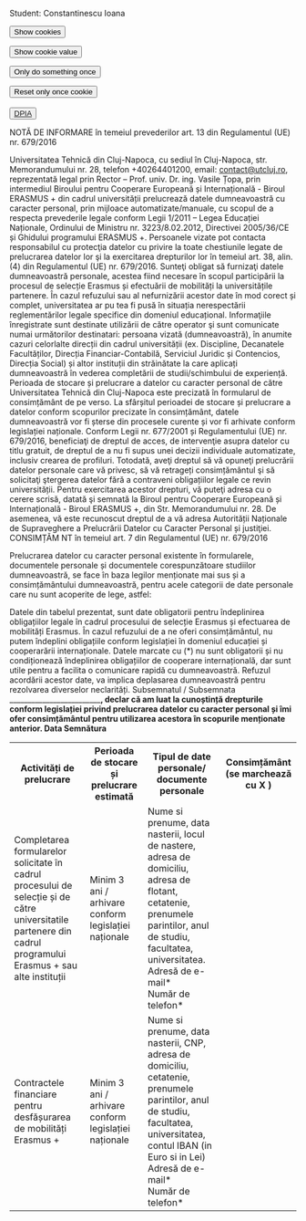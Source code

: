 Student: Constantinescu Ioana <br>

<script> document.cookie = "session: GDPR";
  document.cookie = "collecting data...";
  function alertCookie() { alert(document.cookie); } </script>
 <button onclick="alertCookie()">Show cookies</button>
 <br>
 
 <script> document.cookie = "test1=Hello";
  document.cookie = "test2=World";
  const cookieValue = document.cookie
  .split('; ')
  .find(row => row.startsWith('test2='))
  .split('=')[1];
   function alertCookieValue() {
     alert(cookieValue);}</script>
 <button onclick="alertCookieValue()">Show cookie value</button>
 
 <script>
  function doOnce() {
  if (!document.cookie.split('; ').find(row => row.startsWith('doSomethingOnlyOnce'))) {
    alert("Do something here!");
    document.cookie = "doSomethingOnlyOnce=true; expires=Fri, 31 Dec 9999 23:59:59 GMT";
  }} </script>
<button onclick="doOnce()">Only do something once</button>

<script>
function resetOnce() {
  document.cookie = "doSomethingOnlyOnce=; expires=Thu, 01 Jan 1970 00:00:00 GMT";}</script>
 <button onclick="resetOnce()">Reset only once cookie</button> 
 <br><br>
<button>
<a href='https://didatec-my.sharepoint.com/:w:/r/personal/constantinescu_ge_io_utcluj_didatec_ro/_layouts/15/Doc.aspx?sourcedoc=%7B3B1D8511-284A-4B5A-9428-51F10D17108A%7D&file=DPIA_CI.docx&action=default&mobileredirect=true&ct=1624308515409&wdOrigin=OFFICECOM-WEB.MAIN.OTHER&cid=8153d7f5-bfec-4cd9-9220-60ff9354c80a'> DPIA </a>
  </button>


NOTĂ DE INFORMARE
 în temeiul prevederilor
 art. 13 din Regulamentul (UE) nr. 679/2016 

Universitatea Tehnică din Cluj-Napoca, cu sediul în Cluj-Napoca, str. Memorandumului nr. 28, telefon +40264401200, email: contact@utcluj.ro, reprezentată legal prin Rector – Prof. univ. Dr. ing. Vasile Țopa, prin intermediul Biroului pentru Cooperare Europeană și Internațională - Biroul ERASMUS + din cadrul universității prelucrează datele dumneavoastră cu caracter personal, prin mijloace automatizate/manuale, cu scopul de a respecta prevederile legale conform Legii 1/2011 – Legea Educației Naționale, Ordinului de Ministru nr. 3223/8.02.2012, Directivei 2005/36/CE și Ghidului programului ERASMUS +. Persoanele vizate pot contacta responsabilul cu protecţia datelor cu privire la toate chestiunile legate de prelucrarea datelor lor şi la exercitarea drepturilor lor în temeiul art. 38, alin. (4) din Regulamentul (UE) nr. 679/2016. Sunteţi obligat să furnizaţi datele dumneavoastră personale, acestea fiind necesare în scopul participării la procesul de selecție Erasmus și efectuării de mobilități la universitățile partenere. În cazul refuzului sau al nefurnizării acestor date în mod corect și complet, universitatea ar pu tea fi pusă în situația nerespectării reglementărilor legale specifice din domeniul educațional. Informaţiile înregistrate sunt destinate utilizării de către operator şi sunt comunicate numai următorilor destinatari: persoana vizată (dumneavoastră), în anumite cazuri celorlalte direcții din cadrul universității (ex. Discipline, Decanatele Facultăților, Direcția Financiar-Contabilă, Serviciul Juridic și Contencios, Direcția Social) și altor instituții din străinătate la care aplicați dumneavoastră în vederea completării de studii/schimbului de experiență. Perioada de stocare și prelucrare a datelor cu caracter personal de către Universitatea Tehnică din Cluj-Napoca este precizată în formularul de consimțământ de pe verso. La sfârșitul perioadei de stocare și prelucrare a datelor conform scopurilor precizate în consimțământ, datele dumneavoastră vor fi șterse din procesele curente și vor fi arhivate conform legislației naționale. Conform Legii nr. 677/2001 și Regulamentului (UE) nr. 679/2016, beneficiaţi de dreptul de acces, de intervenţie asupra datelor cu titlu gratuit, de dreptul de a nu fi supus unei decizii individuale automatizate, inclusiv crearea de profiluri. Totodată, aveţi dreptul să vă opuneţi prelucrării datelor personale care vă privesc, să vă retrageți consimțământul şi să solicitaţi ştergerea datelor fără a contraveni obligațiilor legale ce revin universității. Pentru exercitarea acestor drepturi, vă puteţi adresa cu o cerere scrisă, datată şi semnată la Biroul pentru Cooperare Europeană și Internațională - Biroul ERASMUS +, din Str. Memorandumului nr. 28. De asemenea, vă este recunoscut dreptul de a vă adresa Autorității Naționale de Supraveghere a Prelucrării Datelor cu Caracter Personal și justiţiei.
 CONSIMȚĂM NT 
în temeiul 
art. 7 din Regulamentul (UE) nr. 679/2016 

Prelucrarea datelor cu caracter personal existente în formularele, documentele personale și documentele corespunzătoare studiilor dumneavoastră, se face în baza legilor menționate mai sus și a consimțământului dumneavoastră, pentru acele categorii de date personale care nu sunt acoperite de lege, astfel: 
<table>
<tr>
  <th>  Activități de prelucrare </th>
  <th> Perioada de stocare și prelucrare estimată </th>
  <th> Tipul de date personale/ documente personale </th>
  <th> Consimțământ (se marchează cu X ) </th>
</tr>
<tr>
  <td>Completarea formularelor solicitate în cadrul procesului de selecție și de către universitatile partenere din cadrul programului Erasmus + sau alte instituții</td>
  <td>Minim 3 ani / arhivare conform legislației naționale </td>
  <td>Nume si prenume, data nasterii, locul de nastere, adresa de domiciliu, adresa de flotant, cetatenie, prenumele parintilor, anul de studiu, facultatea, universitatea. <br>
Adresă de e-mail* <br>
Număr de telefon*
  </td>
</tr>
<tr>
  <td> Contractele financiare pentru desfășurarea de mobilități Erasmus + </td>
  <td>Minim 3 ani / arhivare conform legislației naționale</td>
  <td>Nume si prenume, data nasterii, CNP, adresa de domiciliu, cetatenie, prenumele parintilor, anul de studiu, facultatea, universitatea, contul IBAN (in Euro si in Lei)
<br>
Adresă de e-mail*
    <br>
Număr de telefon* 
</td>
</tr>

Datele din tabelul prezentat, sunt date obligatorii pentru îndeplinirea obligațiilor legale în cadrul procesului de selecție Erasmus și efectuarea de mobilități Erasmus. În cazul refuzului de a ne oferi consimțământul, nu putem îndeplini obligațiile conform legislației în domeniul educației și cooperarării internaționale.
 Datele marcate cu (*) nu sunt obligatorii și nu condiționează îndeplinirea obligațiilor de cooperare internațională, dar sunt utile pentru a facilita o comunicare rapidă cu dumneavoastră. Refuzul acordării acestor date, va implica deplasarea dumneavoastră pentru rezolvarea diverselor neclarități.
 Subsemnatul / Subsemnata _________________________________________________, declar că am luat la cunoștință drepturile conform legislației privind prelucrarea datelor cu caracter personal și îmi ofer consimțământul pentru utilizarea acestora în scopurile menționate anterior. 
Data____________ 					Semnătura____________

